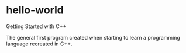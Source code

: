 # hello-world
Getting Started with C++

The general first program created when starting to learn a programming language recreated in C++.
